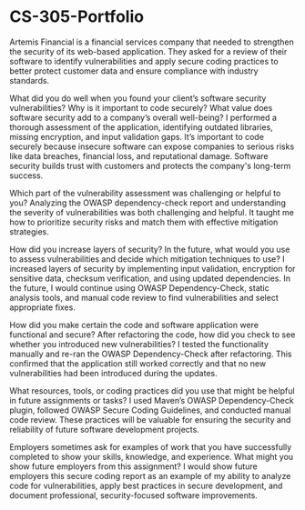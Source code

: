# CS-305-Portfolio

Artemis Financial is a financial services company that needed to strengthen the security of its web-based application. They asked for a review of their software to identify vulnerabilities and apply secure coding practices to better protect customer data and ensure compliance with industry standards.

What did you do well when you found your client’s software security vulnerabilities? Why is it important to code securely? What value does software security add to a company’s overall well-being?
I performed a thorough assessment of the application, identifying outdated libraries, missing encryption, and input validation gaps. It’s important to code securely because insecure software can expose companies to serious risks like data breaches, financial loss, and reputational damage. Software security builds trust with customers and protects the company's long-term success.

Which part of the vulnerability assessment was challenging or helpful to you?
Analyzing the OWASP dependency-check report and understanding the severity of vulnerabilities was both challenging and helpful. It taught me how to prioritize security risks and match them with effective mitigation strategies.

How did you increase layers of security? In the future, what would you use to assess vulnerabilities and decide which mitigation techniques to use?
I increased layers of security by implementing input validation, encryption for sensitive data, checksum verification, and using updated dependencies. In the future, I would continue using OWASP Dependency-Check, static analysis tools, and manual code review to find vulnerabilities and select appropriate fixes.

How did you make certain the code and software application were functional and secure? After refactoring the code, how did you check to see whether you introduced new vulnerabilities?
I tested the functionality manually and re-ran the OWASP Dependency-Check after refactoring. This confirmed that the application still worked correctly and that no new vulnerabilities had been introduced during the updates.

What resources, tools, or coding practices did you use that might be helpful in future assignments or tasks?
I used Maven’s OWASP Dependency-Check plugin, followed OWASP Secure Coding Guidelines, and conducted manual code review. These practices will be valuable for ensuring the security and reliability of future software development projects.

Employers sometimes ask for examples of work that you have successfully completed to show your skills, knowledge, and experience. What might you show future employers from this assignment?
I would show future employers this secure coding report as an example of my ability to analyze code for vulnerabilities, apply best practices in secure development, and document professional, security-focused software improvements.


